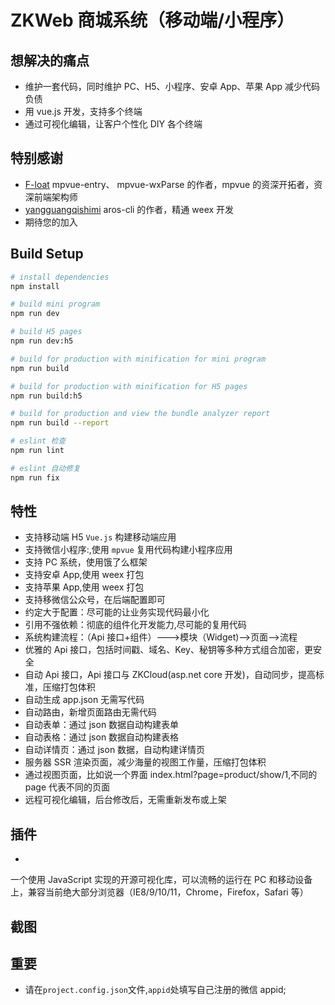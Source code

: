 # ZKWeb 商城系统（移动端/小程序）

## 想解决的痛点

- 维护一套代码，同时维护 PC、H5、小程序、安卓 App、苹果 App 减少代码负债
- 用 vue.js 开发，支持多个终端
- 通过可视化编辑，让客户个性化 DIY 各个终端

## 特别感谢

- [F-loat](https://github.com/F-loat) mpvue-entry、 mpvue-wxParse 的作者，mpvue 的资深开拓者，资深前端架构师
- [yangguangqishimi](https://github.com/yangguangqishimi) aros-cli 的作者，精通 weex 开发
- 期待您的加入

## Build Setup

```bash
# install dependencies
npm install

# build mini program
npm run dev

# build H5 pages
npm run dev:h5

# build for production with minification for mini program
npm run build

# build for production with minification for H5 pages
npm run build:h5

# build for production and view the bundle analyzer report
npm run build --report

# eslint 检查
npm run lint

# eslint 自动修复
npm run fix
```

## 特性

- 支持移动端 H5 `Vue.js` 构建移动端应用
- 支持微信小程序:,使用 `mpvue` 复用代码构建小程序应用
- 支持 PC 系统，使用饿了么框架
- 支持安卓 App,使用 weex 打包
- 支持苹果 App,使用 weex 打包
- 支持移微信公众号，在后端配置即可
- 约定大于配置：尽可能的让业务实现代码最小化
- 引用不强依赖：彻底的组件化开发能力,尽可能的复用代码
- 系统构建流程：（Api 接口+组件）--->模块（Widget)-->页面-->流程
- 优雅的 Api 接口，包括时间戳、域名、Key、秘钥等多种方式组合加密，更安全
- 自动 Api 接口，Api 接口与 ZKCloud(asp.net core 开发)，自动同步，提高标准，压缩打包体积
- 自动生成 app.json 无需写代码
- 自动路由，新增页面路由无需代码
- 自动表单：通过 json 数据自动构建表单
- 自动表格：通过 json 数据自动构建表格
- 自动详情页：通过 json 数据，自动构建详情页
- 服务器 SSR 渲染页面，减少海量的视图工作量，压缩打包体积
- 通过视图页面，比如说一个界面 index.html?page=product/show/1,不同的 page 代表不同的页面
- 远程可视化编辑，后台修改后，无需重新发布或上架

## 插件

-
一个使用 JavaScript 实现的开源可视化库，可以流畅的运行在 PC 和移动设备上，兼容当前绝大部分浏览器（IE8/9/10/11，Chrome，Firefox，Safari 等）

## 截图

## 重要

- 请在`project.config.json`文件,`appid`处填写自己注册的微信 appid;
